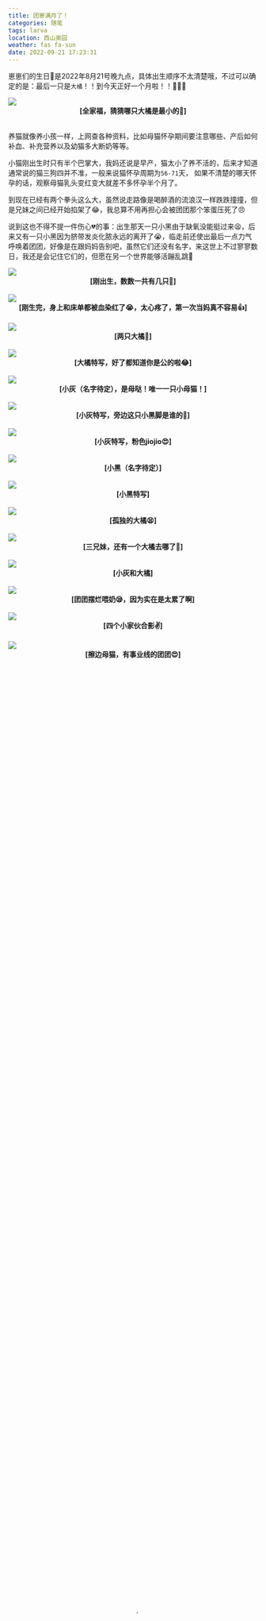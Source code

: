 ```yaml
---
title: 团崽满月了！
categories: 随笔
tags: larva
location: 西山奥园
weather: fas fa-sun
date: 2022-09-21 17:23:31
---
```

崽崽们的生日🎂是2022年8月21号晚九点，具体出生顺序不太清楚哦，不过可以确定的是：最后一只是`大橘`！！到今天正好一个月啦！！🎉🎉🎉

<img src='/life/IMG_3366.jpg'/>
<div align="center"><b>[全家福，猜猜哪只大橘是最小的🤔️]</b></div>
<!-- more -->
<br>

养猫就像养小孩一样，上网查各种资料，比如母猫怀孕期间要注意哪些、产后如何补血、补充营养以及幼猫多大断奶等等。

小猫刚出生时只有半个巴掌大，我妈还说是早产，猫太小了养不活的，后来才知道通常说的猫三狗四并不准，一般来说猫怀孕周期为`56-71`天， 如果不清楚的哪天怀孕的话，观察母猫乳头变红变大就差不多怀孕半个月了。

到现在已经有两个拳头这么大，虽然说走路像是喝醉酒的流浪汉一样跌跌撞撞，但是兄妹之间已经开始掐架了😂，我总算不用再担心会被团团那个笨蛋压死了😠

说到这也不得不提一件伤心💔的事：出生那天一只小黑由于缺氧没能挺过来😫，后来又有一只小黑因为脐带发炎化脓永远的离开了😭，临走前还使出最后一点力气呼唤着团团，好像是在跟妈妈告别吧，虽然它们还没有名字，来这世上不过寥寥数日，我还是会记住它们的，但愿在另一个世界能够活蹦乱跳🙏

<img src='/life/IMG_3174.jpg'/>
<div align="center"><b>[刚出生，数数一共有几只🤔️]</b></div><br>

<img src='/life/IMG_3176.jpg'/>
<div align="center"><b>[刚生完，身上和床单都被血染红了😭，太心疼了，第一次当妈真不容易👍]</b></div><br>

<img src='/life/IMG_3323.jpg'/>
<div align="center"><b>[两只大橘🍊]</b></div><br>

<img src='/life/IMG_3328.jpg'/>
<div align="center"><b>[大橘特写，好了都知道你是公的啦😂]</b></div><br>

<img src='/life/IMG_3317.jpg'/>
<div align="center"><b>[小灰（名字待定），是母哒！唯一一只小母猫！]</b></div><br>

<img src='/life/IMG_3351.jpg'/>
<div align="center"><b>[小灰特写，旁边这只小黑脚是谁的🤔️]</b></div><br>

<img src='/life/IMG_3324.jpg'/>
<div align="center"><b>[小灰特写，粉色jiojio😍]</b></div><br>

<img src='/life/IMG_3307.jpg'/>
<div align="center"><b>[小黑（名字待定）]</b></div><br>

<img src='/life/IMG_3312.jpg'/>
<div align="center"><b>[小黑特写]</b></div><br>

<img src='/life/IMG_3320.jpg'/>
<div align="center"><b>[孤独的大橘😫]</b></div><br>

<img src='/life/IMG_3321.jpg'/>
<div align="center"><b>[三兄妹，还有一个大橘去哪了🤔️]</b></div><br>

<img src='/life/IMG_3326.jpg'/>
<div align="center"><b>[小灰和大橘]</b></div><br>

<img src='/life/IMG_3379.jpg'/>
<div align="center"><b>[团团摆烂喂奶😪，因为实在是太累了啊]</b></div><br>

<img src='/life/IMG_3350.jpg'/>
<div align="center"><b>[四个小家伙合影✌️]</b></div><br>

<img src='/life/IMG_3156.jpg'/>
<div align="center"><b>[擦边母猫，有事业线的团团😍]</b></div><br>

<video id="video" width="100%" height="100%" controls="" preload="none" poster="/life/IMG_3379.jpg">
      <source id="mp4" src="/life/work.mp4">
</video>